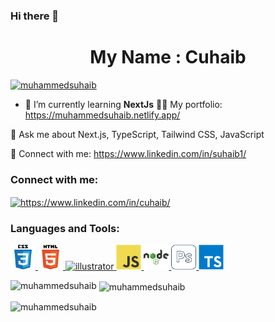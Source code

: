 ### Hi there 👋

<h1 align="center">My Name : Cuhaib</h1>

<p align="left"> <a href="https://github.com/ryo-ma/github-profile-trophy"><img src="https://github-profile-trophy.vercel.app/?username=muhammedsuhaib" alt="muhammedsuhaib" /></a> </p>

- 🌱 I’m currently learning **NextJs**
👨‍💻 My portfolio: https://muhammedsuhaib.netlify.app/

💬 Ask me about Next.js, TypeScript, Tailwind CSS, JavaScript

🔗 Connect with me: https://www.linkedin.com/in/suhaib1/

<h3 align="left">Connect with me:</h3>
<p align="left">
<a href="https://linkedin.com/in/https://www.linkedin.com/in/cuhaib/" target="blank"><img align="center" src="https://raw.githubusercontent.com/rahuldkjain/github-profile-readme-generator/master/src/images/icons/Social/linked-in-alt.svg" alt="https://www.linkedin.com/in/cuhaib/" height="30" width="40" /></a>
</p>

<h3 align="left">Languages and Tools:</h3>
<p align="left"> <a href="https://www.w3schools.com/css/" target="_blank" rel="noreferrer"> <img src="https://raw.githubusercontent.com/devicons/devicon/master/icons/css3/css3-original-wordmark.svg" alt="css3" width="40" height="40"/> </a> <a href="https://www.w3.org/html/" target="_blank" rel="noreferrer"> <img src="https://raw.githubusercontent.com/devicons/devicon/master/icons/html5/html5-original-wordmark.svg" alt="html5" width="40" height="40"/> </a> <a href="https://www.adobe.com/in/products/illustrator.html" target="_blank" rel="noreferrer"> <img src="https://www.vectorlogo.zone/logos/adobe_illustrator/adobe_illustrator-icon.svg" alt="illustrator" width="40" height="40"/> </a> <a href="https://developer.mozilla.org/en-US/docs/Web/JavaScript" target="_blank" rel="noreferrer"> <img src="https://raw.githubusercontent.com/devicons/devicon/master/icons/javascript/javascript-original.svg" alt="javascript" width="40" height="40"/> </a> <a href="https://nodejs.org" target="_blank" rel="noreferrer"> <img src="https://raw.githubusercontent.com/devicons/devicon/master/icons/nodejs/nodejs-original-wordmark.svg" alt="nodejs" width="40" height="40"/> </a> <a href="https://www.photoshop.com/en" target="_blank" rel="noreferrer"> <img src="https://raw.githubusercontent.com/devicons/devicon/master/icons/photoshop/photoshop-line.svg" alt="photoshop" width="40" height="40"/> </a> <a href="https://www.typescriptlang.org/" target="_blank" rel="noreferrer"> <img src="https://raw.githubusercontent.com/devicons/devicon/master/icons/typescript/typescript-original.svg" alt="typescript" width="40" height="40"/> </a> </p>

<p><img align="left" src="https://github-readme-stats.vercel.app/api/top-langs?username=muhammedsuhaib&show_icons=true&locale=en&layout=compact" alt="muhammedsuhaib" /></p>

<p>&nbsp;<img align="center" src="https://github-readme-stats.vercel.app/api?username=muhammedsuhaib&show_icons=true&locale=en" alt="muhammedsuhaib" /></p>

<p><img align="center" src="https://github-readme-streak-stats.herokuapp.com/?user=muhammedsuhaib" alt="muhammedsuhaib" /></p>
